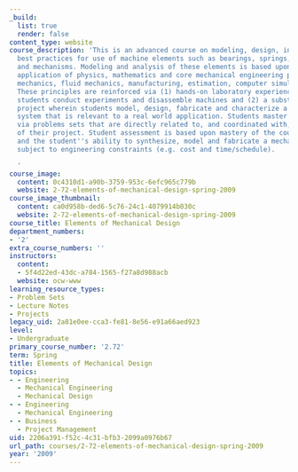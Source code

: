 ```yaml
---
_build:
  list: true
  render: false
content_type: website
course_description: 'This is an advanced course on modeling, design, integration and
  best practices for use of machine elements such as bearings, springs, gears, cams
  and mechanisms. Modeling and analysis of these elements is based upon extensive
  application of physics, mathematics and core mechanical engineering principles (solid
  mechanics, fluid mechanics, manufacturing, estimation, computer simulation, etc.).
  These principles are reinforced via (1) hands-on laboratory experiences wherein
  students conduct experiments and disassemble machines and (2) a substantial design
  project wherein students model, design, fabricate and characterize a mechanical
  system that is relevant to a real world application. Students master the materials
  via problems sets that are directly related to, and coordinated with, the deliverables
  of their project. Student assessment is based upon mastery of the course materials
  and the student''s ability to synthesize, model and fabricate a mechanical device
  subject to engineering constraints (e.g. cost and time/schedule).

  '
course_image:
  content: 0c4310d1-a90b-3759-953c-6efc965c779b
  website: 2-72-elements-of-mechanical-design-spring-2009
course_image_thumbnail:
  content: ca0d958b-ded6-5c76-24c1-4079914b030c
  website: 2-72-elements-of-mechanical-design-spring-2009
course_title: Elements of Mechanical Design
department_numbers:
- '2'
extra_course_numbers: ''
instructors:
  content:
  - 5f4d22ed-43dc-a784-1565-f27a8d988acb
  website: ocw-www
learning_resource_types:
- Problem Sets
- Lecture Notes
- Projects
legacy_uid: 2a81e0ee-cca3-fe81-8e56-e91a66aed923
level:
- Undergraduate
primary_course_number: '2.72'
term: Spring
title: Elements of Mechanical Design
topics:
- - Engineering
  - Mechanical Engineering
  - Mechanical Design
- - Engineering
  - Mechanical Engineering
- - Business
  - Project Management
uid: 2206a391-f52c-4c31-bfb3-2099a0976b67
url_path: courses/2-72-elements-of-mechanical-design-spring-2009
year: '2009'
---
```

